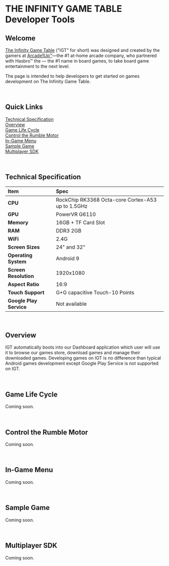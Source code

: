 # THE INFINITY GAME TABLE Developer Tools

## Welcome

[The Infinity Game Table](https://infinitygametable.com) ("IGT" for short) was designed and created by the gamers at [Arcade1Up™](https://arcade1up.com/)—the #1 at-home arcade company, who partnered with Hasbro™ the — the #1 name in board games, to take board game entertainment to the next level.  

The page is intended to help developers to get started on games development on The Infinity Game Table. 

<br>

## Quick Links

[Technical Specification](#technicalspec)  
[Overview](#overview)  
[Game Life Cycle](#gamelifecycle)  
[Control the Rumble Motor](#controlmotor)  
[In-Game Menu](#ingamemenu)  
[Sample Game](#samplegame)  
[Multiplayer SDK](#multiplayer)

<br>

## <a name="technicalspec"></a>Technical Specification
| Item        | Spec           |
| :------------- |:------------- |
| **CPU** | RockChip RK3368 Octa-core Cortex-A53 up to 1.5GHz |
| **GPU** | PowerVR G6110 |
| **Memory** | 16GB + TF Card Slot |
| **RAM** | DDR3 2GB |
| **WiFi** | 2.4G |
| **Screen Sizes** | 24" and 32" |
| **Operating System** | Android 9 |
| **Screen Resolution** | 1920x1080 |
| **Aspect Ratio** | 16:9 |
| **Touch Support** | G+G capacitive Touch-10 Points |
| **Google Play Service** | Not available |

<br>

## <a name="overview"></a>Overview
IGT automatically boots into our Dashboard application which user will use it to browse our games store, download games and manage their downloaded games. Developing games on IGT is no difference than typical Android games development except Google Play Service is not supported on IGT.

<br>

## <a name="gamelifecycle"></a>Game Life Cycle
Coming soon.

<br>

## <a name="controlmotor"></a>Control the Rumble Motor
Coming soon.

<br>

## <a name="ingamemenu"></a>In-Game Menu
Coming soon.

<br>

## <a name="samplegame"></a>Sample Game
Coming soon.

<br>

## <a name="multiplayer"></a>Multiplayer SDK
Coming soon.
